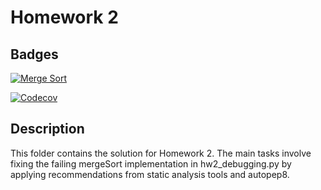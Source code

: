 # Homework 2

## Badges

[![Merge Sort](https://github.com/Software-Engineering-2024-Group/Homeworks1/actions/workflows/python-app.yml/badge.svg)](https://github.com/Software-Engineering-2024-Group/Homeworks1/actions/workflows/merge-sort.yml)


[![Codecov](https://codecov.io/gh/Software-Engineering-2024-Group/Homework1/graph/badge.svg?token=UNU21ZEC8U)](https://codecov.io/gh/Software-Engineering-2024-Group/Homework/homework_2)

## Description

This folder contains the solution for Homework 2. The main tasks involve fixing the failing mergeSort implementation in hw2_debugging.py by applying recommendations from static analysis tools and autopep8. 
